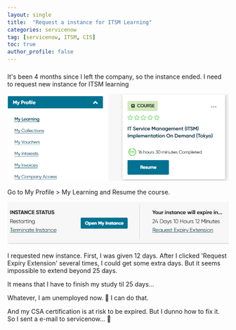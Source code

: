 ```yaml
---
layout: single
title:  "Request a instance for ITSM Learning"
categories: servicenow
tag: [servicenow, ITSM, CIS]
toc: true
author_profile: false
---
```


##### 

It's been 4 months since I left the company, so the instance ended. I need to request new instance for ITSM learning

<img src="../images/2024-01-10-1/image-20240110224627445.png">

Go to My Profile > My Learning and Resume the course.



<img src="../images/2024-01-10-1/image-20240110224802394.png">

I requested new instance. First, I was given 12 days. After I clicked 'Request Expiry Extension' several times, I could get some extra days. But it seems impossible to extend beyond 25 days.

It means that I have to finish my study til 25 days...

Whatever, I am unemployed now. 🤣 I can do that.



And my CSA certification is at risk to be expired. But I dunno how to fix it. So I sent a e-mail to servicenow... 🥺
